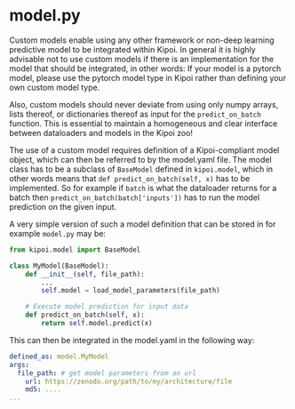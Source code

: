 # model.py
Custom models enable using any other framework or non-deep learning predictive model to be integrated within Kipoi. In general it is highly advisable not to use custom models if there is an implementation for the model that should be integrated, in other words: If your model is a pytorch model, please use the pytorch model type in Kipoi rather than defining your own custom model type.

Also, custom models should never deviate from using only numpy arrays, lists thereof, or dictionaries thereof as input for the `predict_on_batch` function. This is essential to maintain a homogeneous and clear interface between dataloaders and models in the Kipoi zoo!


The use of a custom model requires definition of a Kipoi-compliant model object, which can then be referred to by the model.yaml file. The model class has to be a subclass of `BaseModel` defined in `kipoi.model`, which in other words means that `def predict_on_batch(self, x)` has to be implemented. So for example if `batch` is  what the dataloader returns for a batch then `predict_on_batch(batch['inputs'])` has to run the model prediction on the given input.

A very simple version of such a model definition that can be stored in for example `model.py` may be:

```python
from kipoi.model import BaseModel

class MyModel(BaseModel):
    def __init__(self, file_path):
        ...
        self.model = load_model_parameters(file_path)

    # Execute model prediction for input data
    def predict_on_batch(self, x):
        return self.model.predict(x)
```

This can then be integrated in the model.yaml in the following way:

```yaml
defined_as: model.MyModel
args:
  file_path: # get model parameters from an url
    url: https://zenodo.org/path/to/my/architecture/file
    md5: ....
...
```
